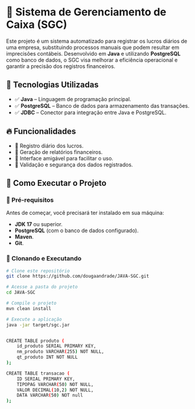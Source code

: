 # 📌 Sistema de Gerenciamento de Caixa (SGC)

Este projeto é um sistema automatizado para registrar os lucros diários de uma empresa, substituindo processos manuais que podem resultar em imprecisões contábeis. Desenvolvido em **Java** e utilizando **PostgreSQL** como banco de dados, o SGC visa melhorar a eficiência operacional e garantir a precisão dos registros financeiros.

## 🚀 Tecnologias Utilizadas

- ✅ **Java** – Linguagem de programação principal.
- ✅ **PostgreSQL** – Banco de dados para armazenamento das transações.
- ✅ **JDBC** – Conector para integração entre Java e PostgreSQL.

## 🔥 Funcionalidades

- 🔹 Registro diário dos lucros.
- 🔹 Geração de relatórios financeiros.
- 🔹 Interface amigável para facilitar o uso.
- 🔹 Validação e segurança dos dados registrados.

## 📂 Como Executar o Projeto

### 📌 Pré-requisitos

Antes de começar, você precisará ter instalado em sua máquina:

- **JDK 17** ou superior.
- **PostgreSQL** (com o banco de dados configurado).
- **Maven**.
- **Git**.

### 🚀 Clonando e Executando

```bash
# Clone este repositório
git clone https://github.com/dougaandrade/JAVA-SGC.git

# Acesse a pasta do projeto
cd JAVA-SGC

# Compile o projeto
mvn clean install

# Execute a aplicação
java -jar target/sgc.jar


CREATE TABLE produto (
    id_produto SERIAL PRIMARY KEY,
    nm_produto VARCHAR(255) NOT NULL,
    qt_produto INT NOT NULL
);

CREATE TABLE transacao (
    ID SERIAL PRIMARY KEY,
    TIPOPAG VARCHAR(50) NOT NULL,
    VALOR DECIMAL(10,2) NOT NULL,
    DATA VARCHAR(50) NOT null
);
```
